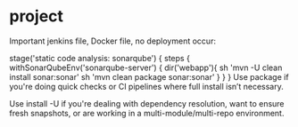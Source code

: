 # project

Important jenkins file, Docker file, no deployment occur:


stage('static code analysis: sonarqube') {
            steps {
                withSonarQubeEnv('sonarqube-server') {
                dir('webapp'){
                sh 'mvn -U clean install sonar:sonar'
                sh 'mvn clean package sonar:sonar'
                }
              }
            }
Use package if you're doing quick checks or CI pipelines where full install isn’t necessary.

Use install -U if you're dealing with dependency resolution, want to ensure fresh snapshots, or are working in a multi-module/multi-repo environment.